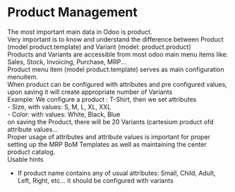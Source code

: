 # Product Management

The most important main data in Odoo is product.\
Very important is to know and understand the difference between Product (model product.template) and Variant (model: product.product)\
Products and Variants are accessible from most odoo main menu items like: Sales, Stock, Invoicing, Purchase, MRP...\
Product menu item (model product.template) serves as main configuration menuitem.\
When product can be configured with attributes and pre configured values, upon saving it will create appropriate number of Variants\
Example: We configure a product : T-Shirt, then we set attributes\
\- Size, with values: S, M, L, XL, XXL\
\- Color: with values: White, Black, Blue\
on saving the Product, there will be 20 Variants (cartesium product ofd attribute values...\
Proper usage of attributes and attribute values is important for proper setting up the MRP BoM Templates as well as maintaining the center product catalog.\
Usable hints

* If product name contains any of usual attributes: Small, Child, Adult, Left, Right, etc... it should be configured with variants
